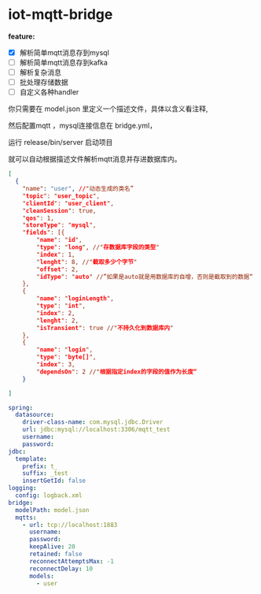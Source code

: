 # iot-mqtt-bridge
**feature:**

- [x] 解析简单mqtt消息存到mysql
- [ ] 解析简单mqtt消息存到kafka
- [ ] 解析复杂消息
- [ ] 批处理存储数据
- [ ] 自定义各种handler

你只需要在 model.json 里定义一个描述文件，具体以含义看注释, 

然后配置mqtt ，mysql连接信息在 bridge.yml，

运行 release/bin/server  启动项目 

就可以自动根据描述文件解析mqtt消息并存进数据库内。

```json
[
  {
    "name": "user", //"动态生成的类名” 
    "topic": "user_topic",
    "clientId": "user_client",
    "cleanSession": true,
    "qos": 1,
    "storeType": "mysql",
    "fields": [{
        "name": "id",
        "type": "long", //"存数据库字段的类型" 
        "index": 1,
        "lenght": 8, //"截取多少个字节" 
        "offset": 2,
        "idType": "auto" //”如果是auto就是用数据库的自增，否则是截取到的数据“
    },
    {
        "name": "loginLength",
        "type": "int",
        "index": 2,
        "lenght": 2,
        "isTransient": true //"不持久化到数据库内"
    },
    {
        "name": "login",
        "type": "byte[]",
        "index": 3,
        "dependsOn": 2 //"根据指定index的字段的值作为长度“ 
    }

]
```

```yaml
spring:
  datasource:
    driver-class-name: com.mysql.jdbc.Driver
    url: jdbc:mysql://localhost:3306/mqtt_test
    username: 
    password: 
jdbc: 
  template: 
    prefix: t_
    suffix: _test
    insertGetId: false    
logging:
  config: logback.xml
bridge: 
  modelPath: model.json
  mqtts: 
    - url: tcp://localhost:1883
      username: 
      password: 
      keepAlive: 20
      retained: false
      reconnectAttemptsMax: -1
      reconnectDelay: 10
      models: 
        - user


```

